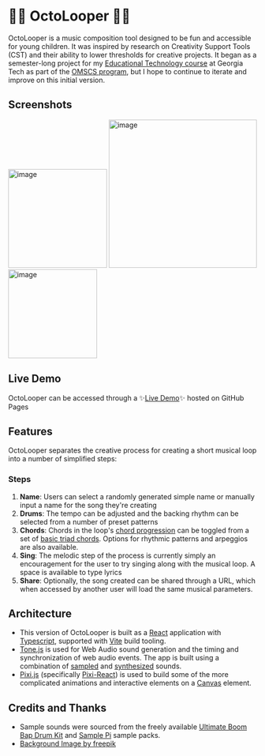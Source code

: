 # 🐙🔁 OctoLooper 🔁🐙

OctoLooper is a music composition tool designed to be fun and accessible for young children. It was inspired by research on Creativity Support Tools (CST) and their ability to lower thresholds for creative projects. It began as a semester-long project for my [Educational Technology course](https://omscs6460.gatech.edu/) at Georgia Tech as part of the [OMSCS program](https://omscs.gatech.edu/), but I hope to continue to iterate and improve on this initial version.

## Screenshots
<img width="200" alt="image" src="https://github.com/user-attachments/assets/60ff2480-c073-4975-842d-37c32884258e">
<img width="300" alt="image" src="https://github.com/user-attachments/assets/c184e128-d61d-4759-9d6c-1661110693e6">
<img width="180" alt="image" src="https://github.com/user-attachments/assets/1206653f-769e-4aa8-be40-95acd7708e9f">

## Live Demo

OctoLooper can be accessed through a ✨[Live Demo](https://wrenhawth.github.io/octo-looper/)✨ hosted on GitHub Pages

## Features

OctoLooper separates the creative process for creating a short musical loop into a number of simplified steps:

### Steps

1. **Name**: Users can select a randomly generated simple name or manually input a name for the song they're creating
2. **Drums**: The tempo can be adjusted and the backing rhythm can be selected from a number of preset patterns
3. **Chords**: Chords in the loop's [chord progression](https://en.wikipedia.org/wiki/Chord_progression) can be toggled from a set of [basic triad chords](https://en.wikipedia.org/wiki/Triad_(music)). Options for rhythmic patterns and arpeggios are also available.
4. **Sing**: The melodic step of the process is currently simply an encouragement for the user to try singing along with the musical loop. A space is available to type lyrics
5. **Share**: Optionally, the song created can be shared through a URL, which when accessed by another user will load the same musical parameters.

## Architecture

* This version of OctoLooper is built as a [React](https://react.dev/) application with [Typescript](https://www.typescriptlang.org/), supported with [Vite](https://vitejs.dev/) build tooling.
* [Tone.js](https://tonejs.github.io/) is used for Web Audio sound generation and the timing and synchronization of web audio events. The app is built using a combination of [sampled](https://github.com/Tonejs/Tone.js?tab=readme-ov-file#tonesampler) and [synthesized](https://github.com/Tonejs/Tone.js?tab=readme-ov-file#instruments) sounds.
* [Pixi.js](https://pixijs.com/) (specifically [Pixi-React](https://pixijs.io/pixi-react/)) is used to build some of the more complicated animations and interactive elements on a [Canvas](https://developer.mozilla.org/en-US/docs/Web/API/Canvas_API) element.

## Credits and Thanks
* Sample sounds were sourced from the freely available [Ultimate Boom Bap Drum Kit](https://soundpacks.com/free-sound-packs/ultimate-boom-bap-drum-kit/) and [Sample Pi](https://github.com/alex-esc/sample-pi) sample packs.
* <a href="https://www.freepik.com/free-vector/psychedelic-music-covers-60-s-70-s-style_9427916.htm#query=ocean%20cartoon%20background&position=9&from_view=keyword&track=ais_user&uuid=aca952f8-2402-4097-a4b5-baabef368312https:/downloadscdn5.freepik.com/download_vector/jpg/0/23/9/9427/9427916_4173921.jpg?token=exp=1720163738~hmac=0e27451574c6f80e55e4c2f5a9db71fd">Background Image by freepik</a>
